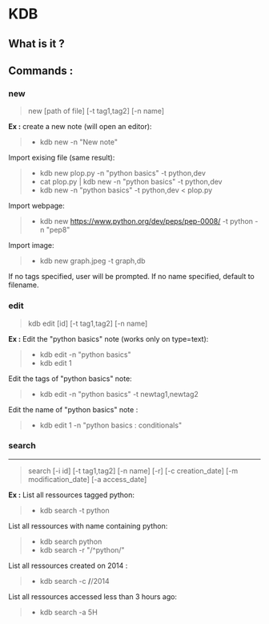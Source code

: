 **KDB**
===================

What is it ?
--------------


Commands :
--------------


### new
>new [path of file] [-t tag1,tag2] [-n name]

**Ex :**
create a new note (will open an editor):
> - kdb new -n "New note" 

Import exising file (same result):
> - kdb new plop.py -n "python basics" -t python,dev
> - cat plop.py | kdb new -n "python basics" -t python,dev
> - kdb new -n "python basics" -t python,dev < plop.py

Import webpage:
> - kdb new https://www.python.org/dev/peps/pep-0008/ -t python -n "pep8"
 
Import image:
> - kdb new graph.jpeg -t graph,db

If no tags specified, user will be prompted.
If no name specified, default to filename.



### edit
>kdb edit [id] [-t tag1,tag2] [-n name]

**Ex :**
Edit the "python basics" note (works only on type=text):
> - kdb edit -n "python basics"
> - kdb edit 1

Edit the tags of "python basics" note:
> - kdb edit -n "python basics" -t newtag1,newtag2
 
 Edit the name of "python basics" note :
> - kdb edit 1 -n "python basics : conditionals"
 


### search
-------
>search [-i id] [-t tag1,tag2] [-n name] [-r] [-c creation_date] [-m modification_date] [-a access_date]

**Ex :**
List all ressources tagged python:
> - kdb search -t python
 
List all ressources with name containing python:
> - kdb search python
> - kdb search -r "/^python/"

List all ressources created on 2014 :
> - kdb search -c **/**/2014

List all ressources accessed less than 3 hours ago:
> - kdb search -a 5H




